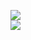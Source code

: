 [![](https://img.shields.io/badge/Made%20With-Github%20Spray-lightgrey.svg?style=for-the-badge&logo=github)](https://github.com/Annihil/github-spray#14914)  
[![](https://i.imgur.com/2DrTn0Z.gif)](https://github.com/Annihil/github-spray)
